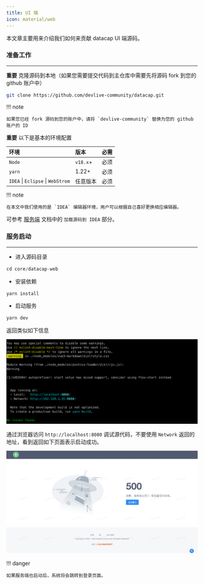 ```yaml
---
title: UI 端
icon: material/web
---
```


本文章主要用来介绍我们如何来贡献 datacap UI 端源码。

### 准备工作

---

**重要** 克隆源码到本地（如果您需要提交代码到主仓库中需要先将源码 fork 到您的 github 账户中）

```bash
git clone https://github.com/devlive-community/datacap.git
```

!!! note

    如果您已经 fork 源码到您的账户中，请将 `devlive-community` 替换为您的 github 账户的 ID

**重要** 以下是基本的环境配置

| 环境                                | 版本       | 必需 |
|:----------------------------------|:---------|:---|
| `Node`                            | `v18.x`+ | 必须 |
| `yarn`                            | 1.22+    | 必须 |
| `IDEA` \| `Eclipse` \| `WebStrom` | 任意版本     | 必须 |

!!! note

    在本文中我们使用的是 `IDEA` 编辑器环境，用户可以根据自己喜好更换相应编辑器。

可参考 [服务端](../server/home.md) 文档中的 `加载源码到 IDEA` 部分。

### 服务启动

---

- 进入源码目录

```sql
cd core/datacap-web
```

- 安装依赖

```bash
yarn install
```

- 启动服务

```bash
yarn dev
```

返回类似如下信息

![img.png](img.png)

通过浏览器访问 `http://localhost:8080` 调试源代码，不要使用 `Network` 返回的地址，看到返回如下页面表示启动成功。

![img_1.png](img_1.png)

!!! danger

    如果服务端也启动后，系统将会跳转到登录页面。
